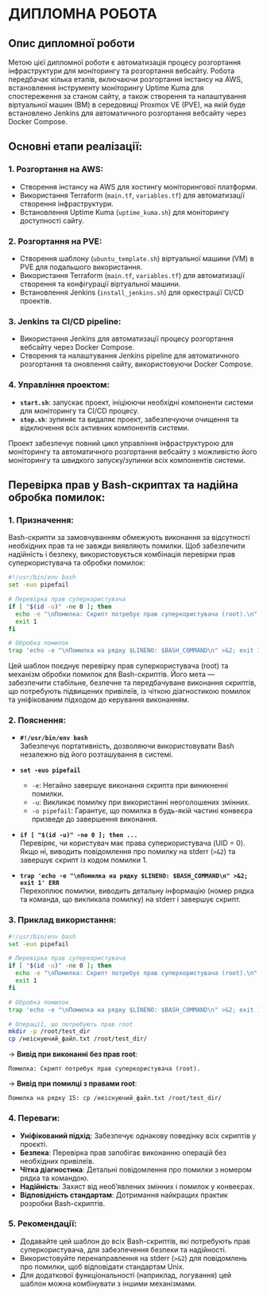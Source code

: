 # ДИПЛОМНА РОБОТА  

## Опис дипломної роботи  

Метою цієї дипломної роботи є автоматизація процесу розгортання інфраструктури для моніторингу та розгортання вебсайту. Робота передбачає кілька етапів, включаючи розгортання інстансу на AWS, встановлення інструменту моніторингу Uptime Kuma для спостереження за станом сайту, а також створення та налаштування віртуальної машин (ВМ) в середовищі Proxmox VE (PVE), на якій буде встановлено Jenkins для автоматичного розгортання вебсайту через Docker Compose.  

## Основні етапи реалізації:  

### 1. Розгортання на AWS:  
- Створення інстансу на AWS для хостингу моніторингової платформи.  
- Використання Terraform (`main.tf`, `variables.tf`) для автоматизації створення інфраструктури.  
- Встановлення Uptime Kuma (`uptime_kuma.sh`) для моніторингу доступності сайту.  

### 2. Розгортання на PVE:  
- Створення шаблону (`ubuntu_template.sh`) віртуальної машини (VM) в PVE для подальшого використання.
- Використання Terraform (`main.tf`, `variables.tf`) для автоматизації створення та конфігурації віртуальної машини.  
- Встановлення Jenkins (`install_jenkins.sh`) для оркестрації CI/CD проектів.  

### 3. Jenkins та CI/CD pipeline:  
- Використання Jenkins для автоматизації процесу розгортання вебсайту через Docker Compose.  
- Створення та налаштування Jenkins pipeline для автоматичного розгортання та оновлення сайту, використовуючи Docker Compose.  

### 4. Управління проектом:  
- **`start.sh`**: запускає проект, ініціюючи необхідні компоненти системи для моніторингу та CI/CD процесу.  
- **`stop.sh`**: зупиняє та видаляє проект, забезпечуючи очищення та відключення всіх активних компонентів системи.  

Проект забезпечує повний цикл управління інфраструктурою для моніторингу та автоматичного розгортання вебсайту з можливістю його моніторингу та швидкого запуску/зупинки всіх компонентів системи.  

## Перевірка прав у Bash-скриптах та надійна обробка помилок:  

### 1. Призначення:  
Bash-скрипти за замовчуванням обмежують виконання за відсутності необхідних прав та не завжди виявляють помилки. Щоб забезпечити надійність і безпеку, використовується комбінація перевірки прав суперкористувача та обробки помилок:  

```bash
#!/usr/bin/env bash  
set -euo pipefail  

# Перевірка прав суперкористувача  
if [ "$(id -u)" -ne 0 ]; then  
  echo -e "\nПомилка: Скрипт потребує прав суперкористувача (root).\n" >&2  
  exit 1  
fi  

# Обробка помилок  
trap 'echo -e "\nПомилка на рядку $LINENO: $BASH_COMMAND\n" >&2; exit 1' ERR  
```

Цей шаблон поєднує перевірку прав суперкористувача (root) та механізм обробки помилок для Bash-скриптів. Його мета — забезпечити стабільне, безпечне та передбачуване виконання скриптів, що потребують підвищених привілеїв, із чіткою діагностикою помилок та уніфікованим підходом до керування виконанням.  

### 2. Пояснення:  
- **```#!/usr/bin/env bash```**  
  Забезпечує портативність, дозволяючи використовувати Bash незалежно від його розташування в системі.  

- **```set -euo pipefail```**  
  - `-e`: Негайно завершує виконання скрипта при виникненні помилки.  
  - `-u`: Викликає помилку при використанні неоголошених змінних.  
  - `-o pipefail`: Гарантує, що помилка в будь-якій частині конвеєра призведе до завершення виконання.  

- **```if [ "$(id -u)" -ne 0 ]; then ...```**  
  Перевіряє, чи користувач має права суперкористувача (UID = 0). Якщо ні, виводить повідомлення про помилку на stderr (`>&2`) та завершує скрипт із кодом помилки 1.  

- **```trap 'echo -e "\nПомилка на рядку $LINENO: $BASH_COMMAND\n" >&2; exit 1' ERR```**  
  Перехоплює помилки, виводить детальну інформацію (номер рядка та команда, що викликала помилку) на stderr і завершує скрипт.  

### 3. Приклад використання:  
```bash
#!/usr/bin/env bash  
set -euo pipefail  

# Перевірка прав суперкористувача  
if [ "$(id -u)" -ne 0 ]; then  
  echo -e "\nПомилка: Скрипт потребує прав суперкористувача (root).\n" >&2  
  exit 1  
fi  

# Обробка помилок  
trap 'echo -e "\nПомилка на рядку $LINENO: $BASH_COMMAND\n" >&2; exit 1' ERR  

# Операції, що потребують прав root  
mkdir -p /root/test_dir  
cp /неіснуючий_файл.txt /root/test_dir/  
```

→ **Вивід при виконанні без прав root**:  
```
Помилка: Скрипт потребує прав суперкористувача (root).
```

→ **Вивід при помилці з правами root**:  
```
Помилка на рядку 15: cp /неіснуючий_файл.txt /root/test_dir/
```

### 4. Переваги:  
- **Уніфікований підхід**: Забезпечує однакову поведінку всіх скриптів у проєкті.  
- **Безпека**: Перевірка прав запобігає виконанню операцій без необхідних привілеїв.  
- **Чітка діагностика**: Детальні повідомлення про помилки з номером рядка та командою.  
- **Надійність**: Захист від необ’явлених змінних і помилок у конвеєрах.  
- **Відповідність стандартам**: Дотримання найкращих практик розробки Bash-скриптів.  

### 5. Рекомендації:  
- Додавайте цей шаблон до всіх Bash-скриптів, які потребують прав суперкористувача, для забезпечення безпеки та надійності.  
- Використовуйте перенаправлення на stderr (`>&2`) для повідомлень про помилки, щоб відповідати стандартам Unix.  
- Для додаткової функціональності (наприклад, логування) цей шаблон можна комбінувати з іншими механізмами.
